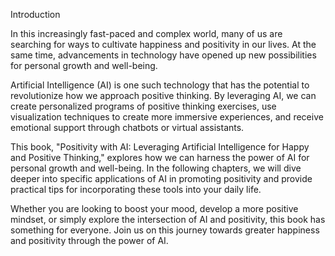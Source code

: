 Introduction

In this increasingly fast-paced and complex world, many of us are searching for ways to cultivate happiness and positivity in our lives. At the same time, advancements in technology have opened up new possibilities for personal growth and well-being.

Artificial Intelligence (AI) is one such technology that has the potential to revolutionize how we approach positive thinking. By leveraging AI, we can create personalized programs of positive thinking exercises, use visualization techniques to create more immersive experiences, and receive emotional support through chatbots or virtual assistants.

This book, "Positivity with AI: Leveraging Artificial Intelligence for Happy and Positive Thinking," explores how we can harness the power of AI for personal growth and well-being. In the following chapters, we will dive deeper into specific applications of AI in promoting positivity and provide practical tips for incorporating these tools into your daily life.

Whether you are looking to boost your mood, develop a more positive mindset, or simply explore the intersection of AI and positivity, this book has something for everyone. Join us on this journey towards greater happiness and positivity through the power of AI.
